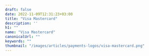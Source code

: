 ```yaml
---
draft: false
date: 2022-11-09T12:31:23+03:00
title: "Visa Mastercard"
description: ''
h1: ""
name: "Visa Mastercard"
canonicalUrl: ""
keywords: ""
thumbnail: "/images/articles/payments-logos/visa-mastercard.png"
---
```



